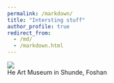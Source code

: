 ```yaml
---
permalink: /markdown/
title: "Intersting stuff"
author_profile: true
redirect_from: 
  - /md/
  - /markdown.html
---
```


![ ](../images/he.jpg=300x300)  
He Art Museum in Shunde, Foshan
